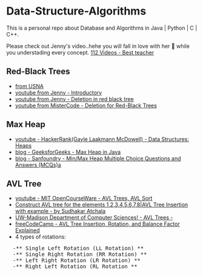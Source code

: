 # Data-Structure-Algorithms
This is a personal repo about Database and Algorithms in Java | Python | C | C++.

Please check out Jenny's video..hehe you will fall in love with her 🥰 while you understading every concept. [112 Videos - Best teacher](https://www.youtube.com/watch?v=AT14lCXuMKI&list=PLdo5W4Nhv31bbKJzrsKfMpo_grxuLl8LU)

## Red-Black Trees
- [from USNA](https://www.usna.edu/Users/cs/crabbe/SI321/current/red-black/red-black.html#:~:text=In%20this%20manner%2C%20the%20double,black%2C%20and%20y%20is%20red.)
- [youtube from Jenny - Introductory](https://www.youtube.com/watch?v=3RQtq7PDHog)
- [youtube from Jenny - Deletion in red black tree](https://www.youtube.com/watch?v=w5cvkTXY0vQ)
- [youtube from MisterCode - Deletion for Red-Black Trees](https://www.youtube.com/watch?v=_c30ot0Kcis)

## Max Heap
- [youtube - HackerRank(Gayle Laakmann McDowell) - Data Structures: Heaps](https://www.youtube.com/watch?v=t0Cq6tVNRBA)
- [blog - GeeksforGeeks - Max Heap in Java](https://www.geeksforgeeks.org/max-heap-in-java/)
- [blog - Sanfoundry - Min/Max Heap Multiple Choice Questions and Answers (MCQs)a](https://www.sanfoundry.com/min-max-heap-multiple-choice-questions-answers-mcqs/)

## AVL Tree
- [youtube - MIT OpenCourseWare - AVL Trees, AVL Sort](https://www.youtube.com/watch?v=FNeL18KsWPc)
- [Construct AVL tree for the elements 1,2,3,4,5,6,7,8|AVL Tree Insertion with example - by Sudhakar Atchala](https://www.youtube.com/watch?v=NWe2xmaroLY)
- [UW-Madison Department of Computer Sciences! - AVL Trees - ](http://pages.cs.wisc.edu/~mcw/cs367/lectures/avl.html)
- [freeCodeCamp - AVL Tree Insertion, Rotation, and Balance Factor Explained](https://www.freecodecamp.org/news/avl-tree-insertion-rotation-and-balance-factor/#:~:text=An%20AVL%20tree%20is%20a%20self%2Dbalancing%20binary%20search%20tree,height%20by%20at%20most%20one.&text=AVL%20tree%20checks%20the%20height,is%20not%20more%20than%201.)
- 4 types of rotations:<br/>
<pre>
  -** Single Left Rotation (LL Rotation) **
  -** Single Right Rotation (RR Rotation) **
  -** Left Right Rotation (LR Rotation) **
  -** Right Left Rotation (RL Rotation **
</pre>
